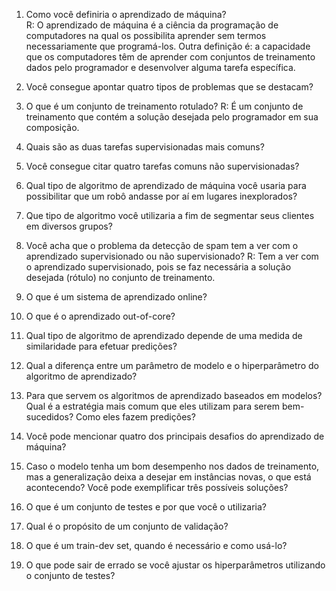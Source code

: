 1. Como você definiria o aprendizado de máquina?  
   R: O aprendizado de máquina é a ciência da programação de computadores na qual os possibilita aprender sem termos necessariamente que programá-los. Outra definição é: a capacidade que os computadores têm de aprender com conjuntos de treinamento dados pelo programador e desenvolver alguma tarefa específica.

2. Você consegue apontar quatro tipos de problemas que se destacam?

3. O que é um conjunto de treinamento rotulado?
   R: É um conjunto de treinamento que contém a solução desejada pelo programador em sua composição.

4. Quais são as duas tarefas supervisionadas mais comuns?

5. Você consegue citar quatro tarefas comuns não supervisionadas?

6. Qual tipo de algoritmo de aprendizado de máquina você usaria para possibilitar que um robô andasse por aí em lugares inexplorados?

7. Que tipo de algoritmo você utilizaria a fim de segmentar seus clientes em diversos grupos?

8. Você acha que o problema da detecção de spam tem a ver com o aprendizado supervisionado ou não supervisionado?
   R: Tem a ver com o aprendizado supervisionado, pois se faz necessária a solução desejada (rótulo) no conjunto de treinamento.

9. O que é um sistema de aprendizado online?

10. O que é o aprendizado out-of-core?

11. Qual tipo de algoritmo de aprendizado depende de uma medida de similaridade para efetuar predições?

12. Qual a diferença entre um parâmetro de modelo e o hiperparâmetro do algoritmo de aprendizado?

13. Para que servem os algoritmos de aprendizado baseados em modelos? Qual é a estratégia mais comum que eles utilizam para serem bem-sucedidos? Como eles fazem predições?

14. Você pode mencionar quatro dos principais desafios do aprendizado de máquina?

15. Caso o modelo tenha um bom desempenho nos dados de treinamento, mas a generalização deixa a desejar em instâncias novas, o que está acontecendo? Você pode exemplificar três possíveis soluções?

16. O que é um conjunto de testes e por que você o utilizaria?

17. Qual é o propósito de um conjunto de validação?

18. O que é um train-dev set, quando é necessário e como usá-lo?

19. O que pode sair de errado se você ajustar os hiperparâmetros utilizando o conjunto de testes?